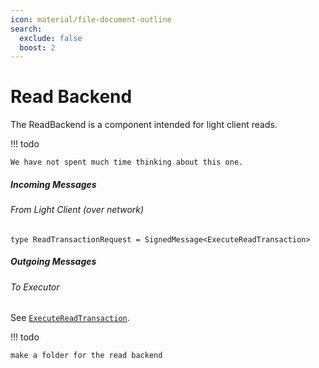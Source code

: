 ```yaml
---
icon: material/file-document-outline
search:
  exclude: false
  boost: 2
---
```


# Read Backend

The ReadBackend is a component intended for light client reads.

!!! todo

    We have not spent much time thinking about this one.

##### Incoming Messages

###### From Light Client (over network)
```
type ReadTransactionRequest = SignedMessage<ExecuteReadTransaction>
```
##### Outgoing Messages

###### To Executor
See [`ExecuteReadTransaction`](#ExecuteReadTransaction).

!!! todo

    make a folder for the read backend
